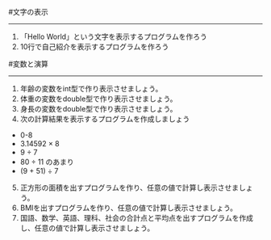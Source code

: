 #文字の表示
* * * * *

1. 「Hello World」という文字を表示するプログラムを作ろう
2. 10行で自己紹介を表示するプログラムを作ろう

#変数と演算
* * * * *

1. 年齢の変数をint型で作り表示させましょう。
2. 体重の変数をdouble型で作り表示させましょう。
3. 身長の変数をdouble型で作り表示させましょう。
4. 次の計算結果を表示するプログラムを作成しましょう
  - 0-8
  - 3.14592 × 8
  - 9 ÷ 7
  - 80 ÷ 11 のあまり
  - (9 + 51) ÷ 7
5. 正方形の面積を出すプログラムを作り、任意の値で計算し表示させましょう。
6. BMIを出すプログラムを作り、任意の値で計算し表示させましょう。
7. 国語、数学、英語、理科、社会の合計点と平均点を出すプログラムを作成し、任意の値で計算し表示させましょう。